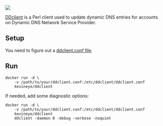 [![](https://imagelayers.io/badge/kevineye/ddclient:latest.svg)](https://imagelayers.io/?images=kevineye/ddclient:latest 'Get your own badge on imagelayers.io')

[DDclient](http://ddclient.sf.net) is a Perl client used to update dynamic DNS entries for accounts on Dynamic DNS Network Service Provider.

## Setup

You need to figure out a [ddclient.conf file](https://sourceforge.net/p/ddclient/wiki/usage/#configuring-ddclient).

## Run

    docker run -d \
        -v /path/to/your/ddclient.conf:/etc/ddclient/ddclient.conf
        kevineye/ddclient

If needed, add some diagnostic options:

    docker run -d \
        -v /path/to/your/ddclient.conf:/etc/ddclient/ddclient.conf
        kevineye/ddclient
        ddclient -daemon 0 -debug -verbose -noquiet
